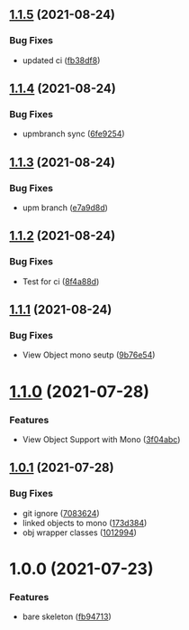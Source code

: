 ## [1.1.5](https://github.com/haitheredavid/viewto-unity/compare/v1.1.4...v1.1.5) (2021-08-24)


### Bug Fixes

* updated ci ([fb38df8](https://github.com/haitheredavid/viewto-unity/commit/fb38df8405fbd212e1fc823891b9ba94e0333830))

## [1.1.4](https://github.com/haitheredavid/viewto-unity/compare/v1.1.3...v1.1.4) (2021-08-24)


### Bug Fixes

* upmbranch sync ([6fe9254](https://github.com/haitheredavid/viewto-unity/commit/6fe9254b88241a20579a8c5b153f5a5781a4a845))

## [1.1.3](https://github.com/haitheredavid/viewto-unity/compare/v1.1.2...v1.1.3) (2021-08-24)


### Bug Fixes

* upm branch ([e7a9d8d](https://github.com/haitheredavid/viewto-unity/commit/e7a9d8d4b67bcc534e400c5848ae9083013677f1))

## [1.1.2](https://github.com/haitheredavid/viewto-unity/compare/v1.1.1...v1.1.2) (2021-08-24)


### Bug Fixes

* Test for ci ([8f4a88d](https://github.com/haitheredavid/viewto-unity/commit/8f4a88d3df9ba9dc52f48271079cbc890f31f86e))

## [1.1.1](https://github.com/haitheredavid/viewto-unity/compare/v1.1.0...v1.1.1) (2021-08-24)


### Bug Fixes

* View Object mono seutp ([9b76e54](https://github.com/haitheredavid/viewto-unity/commit/9b76e5496c322828e13392dddc8b135b4ee62b4a))

# [1.1.0](https://github.com/haitheredavid/viewto-unity/compare/v1.0.1...v1.1.0) (2021-07-28)


### Features

* View Object Support with Mono ([3f04abc](https://github.com/haitheredavid/viewto-unity/commit/3f04abcd75a053549e36dd83dbb9d62664cc36e4))

## [1.0.1](https://github.com/haitheredavid/viewto-unity/compare/v1.0.0...v1.0.1) (2021-07-28)


### Bug Fixes

* git ignore ([7083624](https://github.com/haitheredavid/viewto-unity/commit/7083624cba767f0e427f31909aa38b329d0fb322))
* linked objects to mono ([173d384](https://github.com/haitheredavid/viewto-unity/commit/173d3845ef7ac35982501dfad51dfaa63e961aa6))
* obj wrapper classes ([1012994](https://github.com/haitheredavid/viewto-unity/commit/10129947e7ede251b4af1ded69f2f0c9c79bd9ba))

# 1.0.0 (2021-07-23)


### Features

* bare skeleton ([fb94713](https://github.com/haitheredavid/viewto-unity/commit/fb9471366ec2f24e3cbdb99464d261bff530593d))
